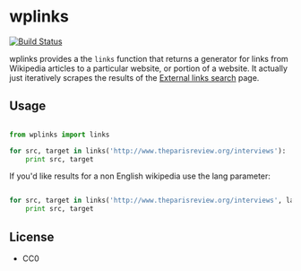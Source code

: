 wplinks
=======

[![Build Status](https://secure.travis-ci.org/edsu/wplinks.png)](http://travis-ci.org/edsu/wplinks)

wplinks provides a the `links` function that returns a generator for links 
from Wikipedia articles to a particular website, or portion of a website. It 
actually just iteratively scrapes the results of the 
[External links search][1] page.

Usage
-----

```python

from wplinks import links 

for src, target in links('http://www.theparisreview.org/interviews'):
    print src, target
```

If you'd like results for a non English wikipedia use the lang parameter:

```python

for src, target in links('http://www.theparisreview.org/interviews', lang='fr'):
    print src, target
```

License
-------

* CC0

[1]: https://en.wikipedia.org/wiki/Special:LinkSearch
